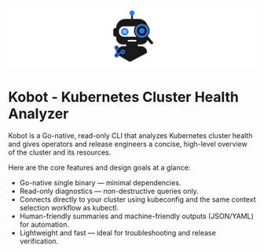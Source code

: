 ![alt text](assests/kobot_nb_black.png)
# Kobot - Kubernetes Cluster Health Analyzer
Kobot is a Go-native, read-only CLI that analyzes Kubernetes cluster health and gives operators and release engineers a concise, high-level overview of the cluster and its resources.

Here are the core features and design goals at a glance:

- Go-native single binary — minimal dependencies.  
- Read-only diagnostics — non-destructive queries only.  
- Connects directly to your cluster using kubeconfig and the same context selection workflow as kubectl.  
- Human-friendly summaries and machine-friendly outputs (JSON/YAML) for automation.  
- Lightweight and fast — ideal for troubleshooting and release verification.